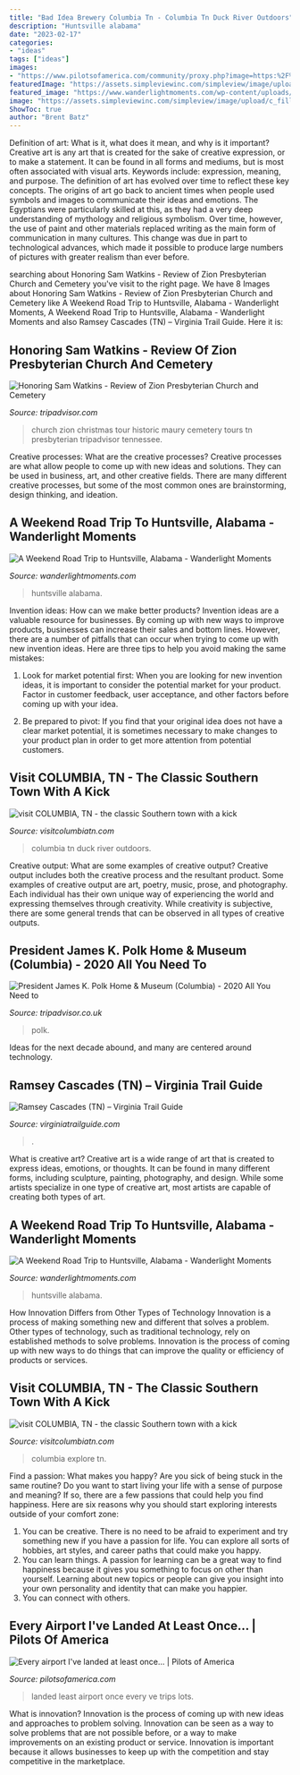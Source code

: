 ```yaml
---
title: "Bad Idea Brewery Columbia Tn - Columbia Tn Duck River Outdoors"
description: "Huntsville alabama"
date: "2023-02-17"
categories:
- "ideas"
tags: ["ideas"]
images:
- "https://www.pilotsofamerica.com/community/proxy.php?image=https:%2F%2Fuploads.tapatalk-cdn.com%2F20180107%2F7f7af9a50a165630cb7986b0deb972fc.jpg&amp;hash=21983bbe478c97c98a3bc7ec3b5a358b"
featuredImage: "https://assets.simpleviewinc.com/simpleview/image/upload/c_fill,h_670,q_60,w_530/v1/clients/columbiatn/Buildings_on_the_SW_square_5_ksm_4ba485a5-b9eb-43bc-87c4-13db4084fea6.jpg"
featured_image: "https://www.wanderlightmoments.com/wp-content/uploads/2021/02/huntsville-alabama-weekend-road-trip-bad-idea-brewing-1-1536x1097.jpg"
image: "https://assets.simpleviewinc.com/simpleview/image/upload/c_fill,h_670,q_60,w_530/v1/clients/columbiatn/Buildings_on_the_SW_square_5_ksm_4ba485a5-b9eb-43bc-87c4-13db4084fea6.jpg"
ShowToc: true
author: "Brent Batz"
---
```



Definition of art: What is it, what does it mean, and why is it important?
Creative art is any art that is created for the sake of creative expression, or to make a statement. It can be found in all forms and mediums, but is most often associated with visual arts. Keywords include: expression, meaning, and purpose. The definition of art has evolved over time to reflect these key concepts.
The origins of art go back to ancient times when people used symbols and images to communicate their ideas and emotions. The Egyptians were particularly skilled at this, as they had a very deep understanding of mythology and religious symbolism. Over time, however, the use of paint and other materials replaced writing as the main form of communication in many cultures. This change was due in part to technological advances, which made it possible to produce large numbers of pictures with greater realism than ever before.

	

		
searching about Honoring Sam Watkins - Review of Zion Presbyterian Church and Cemetery you've visit to the right page. We have 8 Images about Honoring Sam Watkins - Review of Zion Presbyterian Church and Cemetery like A Weekend Road Trip to Huntsville, Alabama - Wanderlight Moments, A Weekend Road Trip to Huntsville, Alabama - Wanderlight Moments and also Ramsey Cascades (TN) – Virginia Trail Guide. Here it is:
		
    
## Honoring Sam Watkins - Review Of Zion Presbyterian Church And Cemetery

<img loading=lazy src="https://media-cdn.tripadvisor.com/media/photo-s/02/91/53/c4/filename-zion-church.jpg" onerror="this.onerror=null;this.src='https://tse1.mm.bing.net/th?id=OIP.1iAAEeZ_Mfo__RszA7DmwQHaFH&amp;pid=15.1';" alt="Honoring Sam Watkins - Review of Zion Presbyterian Church and Cemetery">

_Source: tripadvisor.com_

>church zion christmas tour historic maury cemetery tours tn presbyterian tripadvisor tennessee. 

	

Creative processes: What are the creative processes?
Creative processes are what allow people to come up with new ideas and solutions. They can be used in business, art, and other creative fields. There are many different creative processes, but some of the most common ones are brainstorming, design thinking, and ideation.

    
## A Weekend Road Trip To Huntsville, Alabama - Wanderlight Moments

<img loading=lazy src="https://www.wanderlightmoments.com/wp-content/uploads/2021/02/huntsville-alabama-weekend-road-trip-bad-idea-brewing-1-1536x1097.jpg" onerror="this.onerror=null;this.src='https://tse4.mm.bing.net/th?id=OIP.-QeQXJm0vhC_g0ok0MSZ0wHaFS&amp;pid=15.1';" alt="A Weekend Road Trip to Huntsville, Alabama - Wanderlight Moments">

_Source: wanderlightmoments.com_

>huntsville alabama. 

	

Invention ideas: How can we make better products?
Invention ideas are a valuable resource for businesses. By coming up with new ways to improve products, businesses can increase their sales and bottom lines. However, there are a number of pitfalls that can occur when trying to come up with new invention ideas. Here are three tips to help you avoid making the same mistakes:
1. Look for market potential first: When you are looking for new invention ideas, it is important to consider the potential market for your product. Factor in customer feedback, user acceptance, and other factors before coming up with your idea.

2. Be prepared to pivot: If you find that your original idea does not have a clear market potential, it is sometimes necessary to make changes to your product plan in order to get more attention from potential customers.

    
## Visit COLUMBIA, TN - The Classic Southern Town With A Kick

<img loading=lazy src="https://assets.simpleviewinc.com/simpleview/image/upload/c_fill,h_670,q_60,w_530/v1/clients/columbiatn/Duck_River_Leach_bdc62aa0-42bf-4351-bdf4-f81de1a22c3c.jpg" onerror="this.onerror=null;this.src='https://tse3.mm.bing.net/th?id=OIP.TcEgWYv7Y2865laWJQpyBgHaJX&amp;pid=15.1';" alt="visit COLUMBIA, TN - the classic Southern town with a kick">

_Source: visitcolumbiatn.com_

>columbia tn duck river outdoors. 

	

Creative output: What are some examples of creative output?
Creative output includes both the creative process and the resultant product. Some examples of creative output are art, poetry, music, prose, and photography. Each individual has their own unique way of experiencing the world and expressing themselves through creativity. While creativity is subjective, there are some general trends that can be observed in all types of creative outputs.

    
## President James K. Polk Home &amp; Museum (Columbia) - 2020 All You Need To

<img loading=lazy src="https://media-cdn.tripadvisor.com/media/photo-s/19/fe/03/34/president-james-k-polk.jpg" onerror="this.onerror=null;this.src='https://tse2.mm.bing.net/th?id=OIP.MNHo1dmsF6_IUXSgMhbgAQAAAA&amp;pid=15.1';" alt="President James K. Polk Home &amp; Museum (Columbia) - 2020 All You Need to">

_Source: tripadvisor.co.uk_

>polk. 

	

Ideas for the next decade abound, and many are centered around technology.

    
## Ramsey Cascades (TN) – Virginia Trail Guide

<img loading=lazy src="https://virginiatrails.files.wordpress.com/2015/06/steak.jpg?w=300" onerror="this.onerror=null;this.src='https://tse4.mm.bing.net/th?id=OIP.ic1Zln09xwNxRr35aAdcKAAAAA&amp;pid=15.1';" alt="Ramsey Cascades (TN) – Virginia Trail Guide">

_Source: virginiatrailguide.com_

>. 

	

What is creative art?
Creative art is a wide range of art that is created to express ideas, emotions, or thoughts. It can be found in many different forms, including sculpture, painting, photography, and design. While some artists specialize in one type of creative art, most artists are capable of creating both types of art.

    
## A Weekend Road Trip To Huntsville, Alabama - Wanderlight Moments

<img loading=lazy src="https://www.wanderlightmoments.com/wp-content/uploads/2021/02/huntsville-alabama-weekend-road-trip-bad-idea-brewing-1-900x643.jpg" onerror="this.onerror=null;this.src='https://tse3.mm.bing.net/th?id=OIP.76eZYllD9WC39fMT915lwQHaFS&amp;pid=15.1';" alt="A Weekend Road Trip to Huntsville, Alabama - Wanderlight Moments">

_Source: wanderlightmoments.com_

>huntsville alabama. 

	

How Innovation Differs from Other Types of Technology
Innovation is a process of making something new and different that solves a problem. Other types of technology, such as traditional technology, rely on established methods to solve problems. Innovation is the process of coming up with new ways to do things that can improve the quality or efficiency of products or services.

    
## Visit COLUMBIA, TN - The Classic Southern Town With A Kick

<img loading=lazy src="https://assets.simpleviewinc.com/simpleview/image/upload/c_fill,h_670,q_60,w_530/v1/clients/columbiatn/Buildings_on_the_SW_square_5_ksm_4ba485a5-b9eb-43bc-87c4-13db4084fea6.jpg" onerror="this.onerror=null;this.src='https://tse2.mm.bing.net/th?id=OIP.guzct-o_WdkWOkkGmoJH5gHaJX&amp;pid=15.1';" alt="visit COLUMBIA, TN - the classic Southern town with a kick">

_Source: visitcolumbiatn.com_

>columbia explore tn. 

	

Find a passion: What makes you happy?
Are you sick of being stuck in the same routine? Do you want to start living your life with a sense of purpose and meaning? If so, there are a few passions that could help you find happiness. Here are six reasons why you should start exploring interests outside of your comfort zone: 
1. You can be creative. There is no need to be afraid to experiment and try something new if you have a passion for life. You can explore all sorts of hobbies, art styles, and career paths that could make you happy. 
2. You can learn things. A passion for learning can be a great way to find happiness because it gives you something to focus on other than yourself. Learning about new topics or people can give you insight into your own personality and identity that can make you happier. 
3. You can connect with others.

    
## Every Airport I&#039;ve Landed At Least Once... | Pilots Of America

<img loading=lazy src="https://www.pilotsofamerica.com/community/proxy.php?image=https:%2F%2Fuploads.tapatalk-cdn.com%2F20180107%2F7f7af9a50a165630cb7986b0deb972fc.jpg&amp;hash=21983bbe478c97c98a3bc7ec3b5a358b" onerror="this.onerror=null;this.src='https://tse3.mm.bing.net/th?id=OIP.zQRPZMDg7Iv6J1Rv2O2qTAHaF2&amp;pid=15.1';" alt="Every airport I&#039;ve landed at least once... | Pilots of America">

_Source: pilotsofamerica.com_

>landed least airport once every ve trips lots. 

	

What is innovation?
Innovation is the process of coming up with new ideas and approaches to problem solving. Innovation can be seen as a way to solve problems that are not possible before, or a way to make improvements on an existing product or service. Innovation is important because it allows businesses to keep up with the competition and stay competitive in the marketplace.

